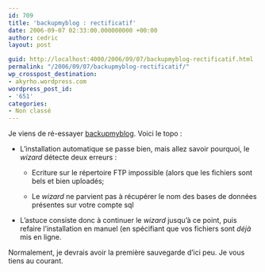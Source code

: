 ```yaml
---
id: 709
title: 'backupmyblog : rectificatif'
date: 2006-09-07 02:33:00.000000000 +00:00
author: cedric
layout: post

guid: http://localhost:4000/2006/09/07/backupmyblog-rectificatif.html
permalink: "/2006/09/07/backupmyblog-rectificatif/"
wp_crosspost_destination:
- akyrho.wordpress.com
wordpress_post_id:
- '651'
categories:
- Non classé
---
```

Je viens de ré-essayer [backupmyblog](http://backupmyblog.com/). Voici le topo :

  * L’installation automatique se passe bien, mais allez savoir pourquoi, le _wizard_ détecte deux erreurs :
    
      * Ecriture sur le répertoire FTP impossible (alors que les fichiers sont bels et bien uploadés;
    
      * Le _wizard_ ne parvient pas à récupérer le nom des bases de données présentes sur votre compte sql

  * L’astuce consiste donc à continuer le _wizard_ jusqu’à ce point, puis refaire l’installation en manuel (en spécifiant que vos fichiers sont _déjà_ mis en ligne.

Normalement, je devrais avoir la première sauvegarde d’ici peu. Je vous tiens au courant.